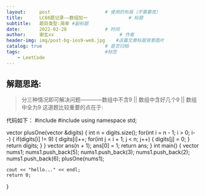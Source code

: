 ```yaml
---
layout:     post   				    # 使用的布局（不需要改）
title:      LC66题记录——数组加一				# 标题 
subtitle:   题目类型:简单 #副标题
date:       2022-02-28 				# 时间
author:     谢玄xx						# 作者
header-img: img/post-bg-ios9-web.jpg 	#这篇文章标题背景图片
catalog: true 						# 是否归档
tags:								#标签
    - LeetCode
---
```


## 解题思路:
> 分三种情况即可解决问题————数组中不含9 || 数组中含好几个9 || 数组中全为9
> 这道题比较重要的点在于:

代码如下：
  #include <iostream>
  #include <vector>
  using namespace std;

  vector<int> plusOne(vector<int> &digits)
  {
    int n = digits.size();
    for(int i  = n - 1; i > 0; i--)
    {
        if(digits[i] != 9)
        {
            digits[i]++;
            for(int j = i + 1; j < n; j++)
            {
              digits[j] = 0;
            }
            return digits;
        }
    }
    vector<int> ans(n + 1);
    ans[0] = 1;
    return ans;
  }
  int main() {
    vector<int> nums1;
    nums1.push_back(5);
    nums1.push_back(3);
    nums1.push_back(2);
    nums1.push_back(6);
    plusOne(nums1);

    cout << "hello..." << endl;
    return 0;
  }

